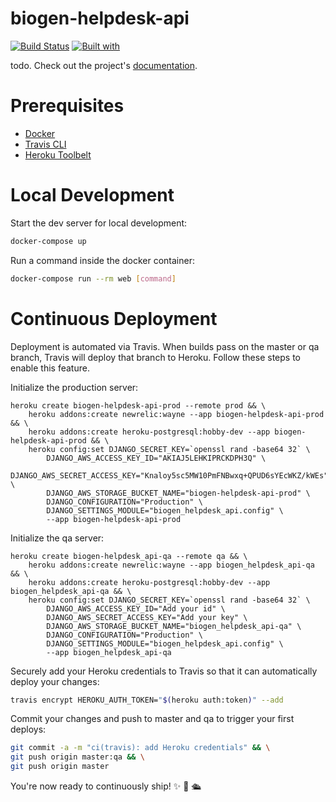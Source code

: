 # biogen-helpdesk-api

[![Build Status](https://travis-ci.org/rustanacexd/biogen-helpdesk-api.svg?branch=master)](https://travis-ci.org/rustanacexd/biogen-helpdesk-api)
[![Built with](https://img.shields.io/badge/Built_with-Cookiecutter_Django_Rest-F7B633.svg)](https://github.com/agconti/cookiecutter-django-rest)

todo. Check out the project's [documentation](http://rustanacexd.github.io/biogen-helpdesk-api/).

# Prerequisites

- [Docker](https://docs.docker.com/docker-for-mac/install/)  
- [Travis CLI](http://blog.travis-ci.com/2013-01-14-new-client/)
- [Heroku Toolbelt](https://toolbelt.heroku.com/)

# Local Development

Start the dev server for local development:
```bash
docker-compose up
```

Run a command inside the docker container:

```bash
docker-compose run --rm web [command]
```

# Continuous Deployment

Deployment is automated via Travis. When builds pass on the master or qa branch, Travis will deploy that branch to Heroku. Follow these steps to enable this feature.

Initialize the production server:

```
heroku create biogen-helpdesk-api-prod --remote prod && \
    heroku addons:create newrelic:wayne --app biogen-helpdesk-api-prod && \
    heroku addons:create heroku-postgresql:hobby-dev --app biogen-helpdesk-api-prod && \
    heroku config:set DJANGO_SECRET_KEY=`openssl rand -base64 32` \
        DJANGO_AWS_ACCESS_KEY_ID="AKIAJ5LEHKIPRCKDPH3Q" \
        DJANGO_AWS_SECRET_ACCESS_KEY="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" \
        DJANGO_AWS_STORAGE_BUCKET_NAME="biogen-helpdesk-api-prod" \
        DJANGO_CONFIGURATION="Production" \
        DJANGO_SETTINGS_MODULE="biogen_helpdesk_api.config" \
        --app biogen-helpdesk-api-prod
```

Initialize the qa server:

```
heroku create biogen-helpdesk_api-qa --remote qa && \
    heroku addons:create newrelic:wayne --app biogen_helpdesk_api-qa && \
    heroku addons:create heroku-postgresql:hobby-dev --app biogen_helpdesk_api-qa && \
    heroku config:set DJANGO_SECRET_KEY=`openssl rand -base64 32` \
        DJANGO_AWS_ACCESS_KEY_ID="Add your id" \
        DJANGO_AWS_SECRET_ACCESS_KEY="Add your key" \
        DJANGO_AWS_STORAGE_BUCKET_NAME="biogen_helpdesk_api-qa" \
        DJANGO_CONFIGURATION="Production" \
        DJANGO_SETTINGS_MODULE="biogen_helpdesk_api.config" \
        --app biogen_helpdesk_api-qa
```

Securely add your Heroku credentials to Travis so that it can automatically deploy your changes:

```bash
travis encrypt HEROKU_AUTH_TOKEN="$(heroku auth:token)" --add
```

Commit your changes and push to master and qa to trigger your first deploys:

```bash
git commit -a -m "ci(travis): add Heroku credentials" && \
git push origin master:qa && \
git push origin master
```

You're now ready to continuously ship! ✨ 💅 🛳
